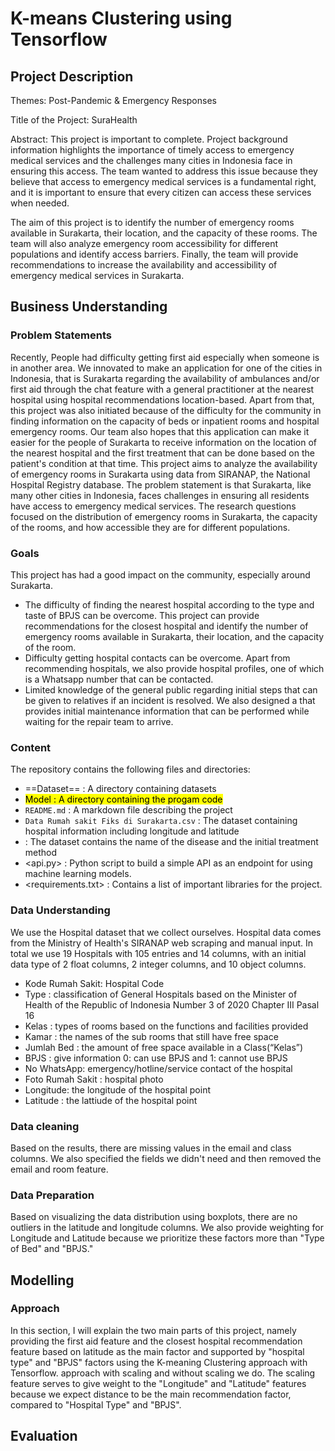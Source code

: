 # K-means Clustering using Tensorflow
## Project Description
Themes:
  Post-Pandemic & Emergency Responses

Title of the Project:
  SuraHealth

Abstract:
  This project is important to complete. Project background information highlights the importance of timely access to emergency medical services and the challenges many cities in Indonesia face in ensuring this access. The team wanted to address this issue because they believe that access to emergency medical services is a fundamental right, and it is important to ensure that every citizen can access these services when needed.

The aim of this project is to identify the number of emergency rooms available in Surakarta, their location, and the capacity of these rooms. The team will also analyze emergency room accessibility for different populations and identify access barriers. Finally, the team will provide recommendations to increase the availability and accessibility of emergency medical services in Surakarta.

## Business Understanding
### Problem Statements
  Recently, People had difficulty getting first aid especially when someone is in another area. We innovated to make an application for one of the cities in Indonesia,  that is Surakarta regarding the availability of ambulances and/or first aid through the chat feature with a general practitioner at the nearest hospital using hospital recommendations location-based. Apart from that, this project was also initiated because of the difficulty for the community in finding information on the capacity of beds or inpatient rooms and hospital emergency rooms. Our team also hopes that this application can make it easier for the people of Surakarta to receive information on the location of the nearest hospital and the first treatment that can be done based on the patient's condition at that time.
This project aims to analyze the availability of emergency rooms in Surakarta using data from SIRANAP, the National Hospital Registry database. The problem statement is that Surakarta, like many other cities in Indonesia, faces challenges in ensuring all residents have access to emergency medical services. The research questions focused on the distribution of emergency rooms in Surakarta, the capacity of the rooms, and how accessible they are for different populations.

###  Goals
  This project has had a good impact on the community, especially around Surakarta.
- The difficulty of finding the nearest hospital according to the type and taste of BPJS can be overcome. This project can provide recommendations for the closest hospital and identify the number of emergency rooms available in Surakarta, their location, and the capacity of the room.
- Difficulty getting hospital contacts can be overcome. Apart from recommending hospitals, we also provide hospital profiles, one of which is a Whatsapp number that can be contacted.
- Limited knowledge of the general public regarding initial steps that can be given to relatives if an incident is resolved. We also designed a <first aid kit> that provides initial maintenance information that can be performed while waiting for the repair team to arrive.

### Content
The repository contains the following files and directories:
- ==Dataset== : A directory containing datasets
- <mark>Model<mark> : A directory containing the progam code
- ```README.md``` : A markdown file describing the project
- `Data Rumah sakit Fiks di Surakarta.csv` : The dataset containing hospital information including longitude and latitude
- <Data Rumah sakit Fiks di Surakarta.csv> : The dataset contains the name of the disease and the initial treatment method
- <api.py> : Python script to build a simple API as an endpoint for using machine learning models.
- <requirements.txt> : Contains a list of important libraries for the project.

### Data Understanding
We use the Hospital dataset that we collect ourselves. Hospital data comes from the Ministry of Health's SIRANAP web scraping and manual input.
In total we use 19 Hospitals with 105 entries and 14 columns, with an initial data type of 2 float columns, 2 integer columns, and 10 object columns.


- Kode Rumah Sakit: Hospital Code
- Type : classification of General Hospitals based on the Minister of Health of the Republic of Indonesia Number 3 of 2020 Chapter III Pasal 16
- Kelas : types of rooms based on the functions and facilities provided
- Kamar : the names of the sub rooms that still have free space
- Jumlah Bed : the amount of free space available in a Class(“Kelas”)
- BPJS : give information 0: can use BPJS and 1: cannot use BPJS
- No WhatsApp: emergency/hotline/service contact of the hospital 
- Foto Rumah Sakit : hospital photo
- Longitude: the longitude of the hospital point
- Latitude : the lattiude of the hospital point

### Data cleaning
Based on the results, there are missing values in the email and class columns. We also specified the fields we didn't need and then removed the email and room feature.

### Data Preparation
Based on visualizing the data distribution using boxplots, there are no outliers in the latitude and longitude columns.
We also provide weighting for Longitude and Latitude because we prioritize these factors more than "Type of Bed" and "BPJS."


## Modelling
### Approach
In this section, I will explain the two main parts of this project, namely providing the first aid feature and the closest hospital recommendation feature based on latitude as the main factor and supported by "hospital type" and "BPJS" factors using the K-meaning Clustering approach with Tensorflow.
approach with scaling and without scaling we do. The scaling feature serves to give weight to the "Longitude" and "Latitude" features because we expect distance to be the main recommendation factor, compared to "Hospital Type" and "BPJS".

## Evaluation

